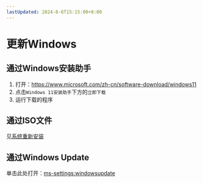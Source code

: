 ```yaml
---
lastUpdated: 2024-8-6T15:15:00+8:00
---
```


# 更新Windows

## 通过Windows安装助手

1. 打开：<https://www.microsoft.com/zh-cn/software-download/windows11>
2. 点击```Windows 11安装助手```下方的```立即下载```
3. 运行下载的程序

## 通过ISO文件

见[系统重新安装](/Windows相关/系统重新安装)

## 通过Windows Update

单击此处打开：<ms-settings:windowsupdate>